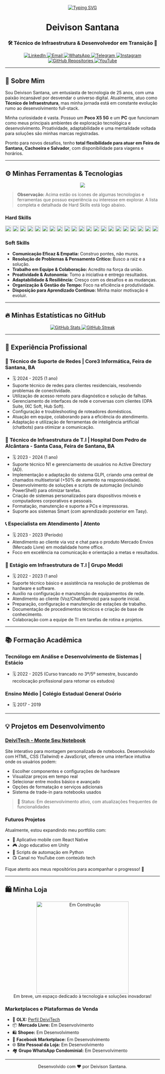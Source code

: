 <p align="center">
  <a href="https://github.com/Deivisan" target="_blank">
    <img src="https://readme-typing-svg.demolab.com?font=Fira+Code&pause=1000&color=F70000&random=false&width=435&lines=Ol%C3%A1%2C+sou+o+Deivison+Santana!;Bem-vindo+ao+meu+perfil+GitHub!;Vamos+conhecer+um+pouco+do+meu+trabalho!" alt="Typing SVG" />
  </a>
</p>

<h1 align="center">Deivison Santana</h1>
<h3 align="center">🛠️ Técnico de Infraestrutura & Desenvolvedor em Transição 🚀</h3>

<p align="center">
  <a href="https://www.linkedin.com/in/deivisonlsantana/" target="_blank">
    <img src="https://img.shields.io/badge/LinkedIn-0077B5?style=for-the-badge&logo=linkedin&logoColor=white" alt="LinkedIn">
  </a>
  <a href="mailto:DeiviLSantana@outlook.com" target="_blank">
    <img src="https://img.shields.io/badge/Email-D14836?style=for-the-badge&logo=gmail&logoColor=white" alt="Email">
  </a>
   <a href="https://wa.me/5575981231019?text=acabei+de+ver+seu+repositorio+do+github" target="_blank">
    <img src="https://img.shields.io/badge/WhatsApp-25D366?style=for-the-badge&logo=whatsapp&logoColor=white" alt="WhatsApp">
  </a>
  <a href="https://t.me/deivilsan" target="_blank">
    <img src="https://img.shields.io/badge/Telegram-26A5E4?style=for-the-badge&logo=telegram&logoColor=white" alt="Telegram">
  </a>
  <a href="https://www.instagram.com/deivilsan/" target="_blank">
    <img src="https://img.shields.io/badge/Instagram-E4405F?style=for-the-badge&logo=instagram&logoColor=white" alt="Instagram">
  </a>
   <a href="https://github.com/Deivisan?tab=repositories" target="_blank">
    <img src="https://img.shields.io/badge/GitHub-100000?style=for-the-badge&logo=github&logoColor=white" alt="GitHub Repositories">
  </a>
  <a href="https://www.youtube.com/@Deivi-Tech" target="_blank">
    <img src="https://img.shields.io/badge/YouTube-FF0000?style=for-the-badge&logo=youtube&logoColor=white" alt="YouTube">
  </a>
</p>

---

## 👋 Sobre Mim

Sou Deivison Santana, um entusiasta de tecnologia de 25 anos, com uma paixão incansável por desvendar o universo digital. Atualmente, atuo como **Técnico de Infraestrutura**, mas minha jornada está em constante evolução rumo ao desenvolvimento full-stack.

Minha curiosidade é vasta. Possuo um **Poco X5 5G** e um **PC** que funcionam como meus principais ambientes de exploração tecnológica e desenvolvimento. Proatividade, adaptabilidade e uma mentalidade voltada para soluções são minhas marcas registradas.

Pronto para novos desafios, tenho **total flexibilidade para atuar em Feira de Santana, Cachoeira e Salvador**, com disponibilidade para viagens e horários.

---

## ⚙️ Minhas Ferramentas & Tecnologias

<p align="center">
  <img src="https://skillicons.dev/icons?i=powershell,windows,linux,adb,sql,html,css,vscode,docker,wsl,git,github,linkedin,chrome,fedora,debian,android,apple,kali,visualstudio,vim,bash,python,typescript,javascript" />
</p>

> **Observação:** Acima estão os ícones de algumas tecnologias e ferramentas que possuo experiência ou interesse em explorar. A lista completa e detalhada de Hard Skills está logo abaixo.

### Hard Skills

<p>
  <code><img height="20" src="https://img.shields.io/badge/PowerShell-FF0000?style=for-the-badge&logo=powershell&logoColor=white"></code>
  <code><img height="20" src="https://img.shields.io/badge/Windows-0078D6?style=for-the-badge&logo=windows&logoColor=white"></code>
  <code><img height="20" src="https://img.shields.io/badge/Linux-FCC624?style=for-the-badge&logo=linux&logoColor=black"></code>
  <code><img height="20" src="https://img.shields.io/badge/ADB_Tools-20BE6D?style=for-the-badge&logo=android&logoColor=white"></code>
  <code><img height="20" src="https://img.shields.io/badge/SQL-4479A1?style=for-the-badge&logo=postgresql&logoColor=white"></code>
  <code><img height="20" src="https://img.shields.io/badge/Active_Directory-4488C5?style=for-the-badge&logo=windows&logoColor=white"></code>
  <code><img height="20" src="https://img.shields.io/badge/GLPI-0077B5?style=for-the-badge&logo=glpi&logoColor=white"></code>
  <code><img height="20" src="https://img.shields.io/badge/VSCode-007ACC?style=for-the-badge&logo=visual-studio-code&logoColor=white"></code>
  <code><img height="20" src="https://img.shields.io/badge/HTML5-E34F26?style=for-the-badge&logo=html5&logoColor=white"></code>
  <code><img height="20" src="https://img.shields.io/badge/CSS3-1572B6?style=for-the-badge&logo=css3&logoColor=white"></code>
  <code><img height="20" src="https://img.shields.io/badge/Scripts_&_Automação-4A235A?style=for-the-badge&logo=python&logoColor=white"></code>
  <code><img height="20" src="https://img.shields.io/badge/Manutenção_&_Formatação_PCs-8B4513?style=for-the-badge&logo=dell&logoColor=white"></code>
  <code><img height="20" src="https://img.shields.io/badge/Manutenção_Impressoras-000000?style=for-the-badge&logo=hp&logoColor=white"></code>
  <code><img height="20" src="https://img.shields.io/badge/Virtualização-007ACC?style=for-the-badge&logo=virtualbox&logoColor=white"></code>
  <code><img height="20" src="https://img.shields.io/badge/Windows_Server-FF7800?style=for-the-badge&logo=windows&logoColor=white"></code>
  <code><img height="20" src="https://img.shields.io/badge/CLI-222222?style=for-the-badge&logo=gnubash&logoColor=white"></code>
  <code><img height="20" src="https://img.shields.io/badge/Redes_(TCP%2FIP%2CDNS%2CHTTP%2FHTTPS)-8E44AD?style=for-the-badge&logo=ethernet&logoColor=white"></code>
  <code><img height="20" src="https://img.shields.io/badge/Segurança_da_Informação-333333?style=for-the-badge&logo=buymeacoffee&logoColor=white"></code>
  <code><img height="20" src="https://img.shields.io/badge/LGPD-00A0C6?style=for-the-badge"></code>
  <code><img height="20" src="https://img.shields.io/badge/Desenvolvimento_Mobile_&_Low--Level-303F9F?style=for-the-badge&logo=android&logoColor=white"></code>
  <code><img height="20" src="https://img.shields.io/badge/Adaptação_Sistemas_Operacionais-5F6A7B?style=for-the-badge"></code>
</p>

### Soft Skills

* **Comunicação Eficaz & Empatia:** Construo pontes, não muros.
* **Resolução de Problemas & Pensamento Crítico:** Busco a raiz e a solução.
* **Trabalho em Equipe & Colaboração:** Acredito na força da união.
* **Proatividade & Autonomia:** Tomo a iniciativa e entrego resultados.
* **Adaptabilidade & Resiliência:** Cresço com os desafios e as mudanças.
* **Organização & Gestão do Tempo:** Foco na eficiência e produtividade.
* **Disposição para Aprendizado Contínuo:** Minha maior motivação é evoluir.

---

## 🔥 Minhas Estatísticas no GitHub

<p align="center">
  <a href="https://github.com/Deivisan" target="_blank">
    <img src="https://github-readme-stats.vercel.app/api?username=Deivisan&show_icons=true&theme=radical&hide_border=true&count_private=true" alt="GitHub Stats" />
  </a>
  <a href="https://github.com/Deivisan" target="_blank">
    <img src="https://github-readme-streak-stats.herokuapp.com/?user=Deivisan&theme=radical&hide_border=true" alt="GitHub Streak" />
  </a>
</p>

---

## 💼 Experiência Profissional

### 🔗 **Técnico de Suporte de Redes** | Core3 Informática, Feira de Santana, BA
* 🗓️ 2024 - 2025 (1 ano)
* Suporte técnico de redes para clientes residenciais, resolvendo problemas de conectividade.
* Utilização de acesso remoto para diagnóstico e solução de falhas.
* Gerenciamento de interfaces de rede e conversas com clientes (OPA Suite, IXC Soft, Hub Soft).
* Configuração e troubleshooting de roteadores domésticos.
* Atuação em equipe, colaborando para a eficiência do atendimento.
* Adaptação e utilização de ferramentas de inteligência artificial (chatbots) para otimizar a comunicação.

### 🏥 **Técnico de Infraestrutura de T.I** | Hospital Dom Pedro de Alcântara - Santa Casa, Feira de Santana, BA
* 🗓️ 2023 - 2024 (1 ano)
* Suporte técnico N1 e gerenciamento de usuários no Active Directory (AD).
* Implementação e adaptação do sistema GLPI, criando uma central de chamados multisetorial (+50% de aumento na responsividade).
* Desenvolvimento de soluções e scripts de automação (incluindo PowerShell) para otimizar tarefas.
* Criação de sistemas personalizados para dispositivos móveis e computadores corporativos e pessoais.
* Formatação, manutenção e suporte a PCs e impressoras.
* Suporte aos sistemas Smart (com aprendizado posterior em Tasy).

### 📞 **Especialista em Atendimento** | Atento
* 🗓️ 2023 - 2023 (Período)
* Atendimento ao cliente via voz e chat para o produto Mercado Envios (Mercado Livre) em modalidade home office.
* Foco em excelência na comunicação e orientação a metas e resultados.

### 🏢 **Estágio em Infraestrutura de T.I** | Grupo Meddi
* 🗓️ 2022 - 2023 (1 ano)
* Suporte técnico básico e assistência na resolução de problemas de hardware e software.
* Auxílio na configuração e manutenção de equipamentos de rede.
* Atendimento ao cliente (Voz/Chat/Remoto) para suporte inicial.
* Preparação, configuração e manutenção de estações de trabalho.
* Documentação de procedimentos técnicos e criação de base de conhecimento.
* Colaboração com a equipe de TI em tarefas de rotina e projetos.

---

## 📚 Formação Acadêmica

### **Tecnólogo em Análise e Desenvolvimento de Sistemas** | Estácio
* 🗓️ 2022 - 2025 (Curso trancado no 3º/5º semestre, buscando recolocação profissional para retomar os estudos)

### **Ensino Médio** | Colégio Estadual General Osório
* 🗓️ 2017 - 2019

---

## 💡 Projetos em Desenvolvimento

### [DeiviTech - Monte Seu Notebook](https://github.com/Deivisan/DeiviTech-Monte-Seu-Notebook)
Site interativo para montagem personalizada de notebooks. Desenvolvido com HTML, CSS (Tailwind) e JavaScript, oferece uma interface intuitiva onde os usuários podem:
- Escolher componentes e configurações de hardware
- Visualizar preços em tempo real
- Selecionar entre modos básico e avançado
- Opções de formatação e serviços adicionais
- Sistema de trade-in para notebooks usados

> 🔧 Status: Em desenvolvimento ativo, com atualizações frequentes de funcionalidades

### Futuros Projetos
Atualmente, estou expandindo meu portfólio com:
- 📱 Aplicativo mobile com React Native
- 🎮 Jogo educativo em Unity
- 🤖 Scripts de automação em Python
- 📺 Canal no YouTube com conteúdo tech

Fique atento aos meus repositórios para acompanhar o progresso! 🚧

---

## 🛍️ Minha Loja

<p align="center">
  <a href="#" target="_blank">
    <img src="https://user-images.githubusercontent.com/74038190/176201804-6827062b-8c6c-48cd-a53f-3e32148a7402.gif" alt="Em Construção" width="300"/>
  </a>
  <br>
  Em breve, um espaço dedicado à tecnologia e soluções inovadoras!
</p>

### Marketplaces e Plataformas de Venda

* 🛒 **OLX:** [Perfil DeiviTech](https://www.olx.com.br/perfil/deivitech-ffc5d005)
* 📦 **Mercado Livre:** Em Desenvolvimento
* 🛍️ **Shopee:** Em Desenvolvimento
* 📘 **Facebook Marketplace:** Em Desenvolvimento
* 🌐 **Site Pessoal da Loja:** Em Desenvolvimento
* 🏘️ **Grupo WhatsApp Condominial:** Em Desenvolvimento

---

<p align="center">
  Desenvolvido com ❤️ por Deivison Santana.
</p>
